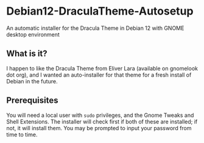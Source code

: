 # Debian12-DraculaTheme-Autosetup
An automatic installer for the Dracula Theme in Debian 12 with GNOME desktop environment

## What is it? ##
I happen to like the Dracula Theme from Eliver Lara (available on gnomelook dot org), and I wanted an auto-installer for that theme for a fresh install of Debian in the future.

## Prerequisites ##
You will need a local user with `sudo` privileges, and the Gnome Tweaks and Shell Extensions. The installer will check first if both of these are installed; if not, it will install them. You may be prompted to input your password from time to time.

